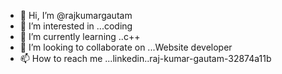 - 👋 Hi, I’m @rajkumargautam
- 👀 I’m interested in ...coding
- 🌱 I’m currently learning ..c++
- 💞️ I’m looking to collaborate on ...Website developer
- 📫 How to reach me ...linkedin..raj-kumar-gautam-32874a11b

<!---
rajkumargautam/Rajkumargautam is a ✨ special ✨ repository because its `README.md` (this file) appears on your GitHub profile.
You can click the Preview link to take a look at your changes.
--->
